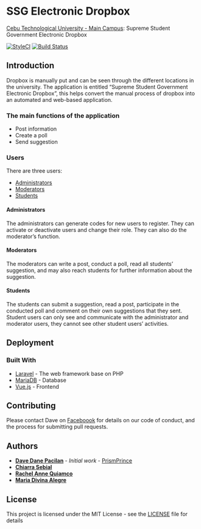 # SSG Electronic Dropbox

[Cebu Technological University - Main Campus](http://http://www.ctu.edu.ph): Supreme Student Government Electronic Dropbox

[![StyleCI](https://styleci.io/repos/76892434/shield?branch=master)](https://styleci.io/repos/76892434)
[![Build Status](https://travis-ci.org/PrismPrince/SSG-Electronic-Dropbox.svg?branch=master)](https://travis-ci.org/PrismPrince/SSG-Electronic-Dropbox)

## Introduction

Dropbox is manually put and can be seen through the different locations in the university. The application is entitled “Supreme Student Government Electronic Dropbox”, this helps convert the manual process of dropbox into an automated and web-based application.

### The main functions of the application
* Post information
* Create a poll
* Send suggestion

### Users

There are three users:

* [Administrators](#administrators)
* [Moderators](#moderators)
* [Students](#students)

#### Administrators

The administrators can generate codes for new users to register. They can activate or deactivate users and change their role. They can also do the moderator’s function.

#### Moderators

The moderators can write a post, conduct a poll, read all students’ suggestion, and may also reach students for further information about the suggestion.

#### Students

The students can submit a suggestion, read a post, participate in the conducted poll and comment on their own suggestions that they sent. Student users can only see and communicate with the administrator and moderator users, they cannot see other student users’ activities.

## Deployment

### Built With

* [Laravel](https://laravel.com) - The web framework base on PHP
* [MariaDB](https://mariadb.com) - Database
* [Vue.js](https://vuejs.org) - Frontend

## Contributing

Please contact Dave on [Faceboook](https://www.facebook.com/prismprince.xx) for details on our code of conduct, and the process for submitting pull requests.

## Authors

* **[Dave Dane Pacilan](https://www.facebook.com/prismprince.xx)** - *Initial work* - [PrismPrince](https://github.com/PrismPrince)
* **[Chiarra Sebial](https://www.facebook.com/chiarra.sebial)**
* **[Rachel Anne Quiamco](https://www.facebook.com/quiamco123)**
* **[Maria Divina Alegre](https://www.facebook.com/Iya.Alegre08)**

## License

This project is licensed under the MIT License - see the [LICENSE](LICENSE) file for details
